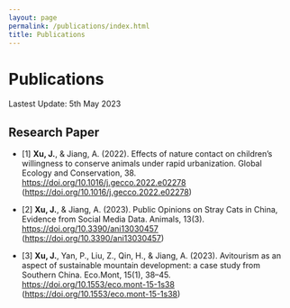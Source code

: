 ```yaml
---
layout: page
permalink: /publications/index.html
title: Publications
---
```


# Publications

Lastest Update: 5th May 2023&nbsp; 

## Research Paper


- [1] **Xu, J.**, & Jiang, A. (2022). Effects of nature contact on children’s willingness to conserve animals under rapid urbanization. Global Ecology and Conservation, 38. https://doi.org/10.1016/j.gecco.2022.e02278 (https://doi.org/10.1016/j.gecco.2022.e02278)

- [2] **Xu, J.**, & Jiang, A. (2023). Public Opinions on Stray Cats in China, Evidence from Social Media Data. Animals, 13(3). https://doi.org/10.3390/ani13030457 (https://doi.org/10.3390/ani13030457)

- [3] **Xu, J.**, Yan, P., Liu, Z., Qin, H., & Jiang, A. (2023). Avitourism as an aspect of sustainable mountain development: a case study from Southern China. Eco.Mont, 15(1), 38–45. https://doi.org/10.1553/eco.mont-15-1s38 (https://doi.org/10.1553/eco.mont-15-1s38)


